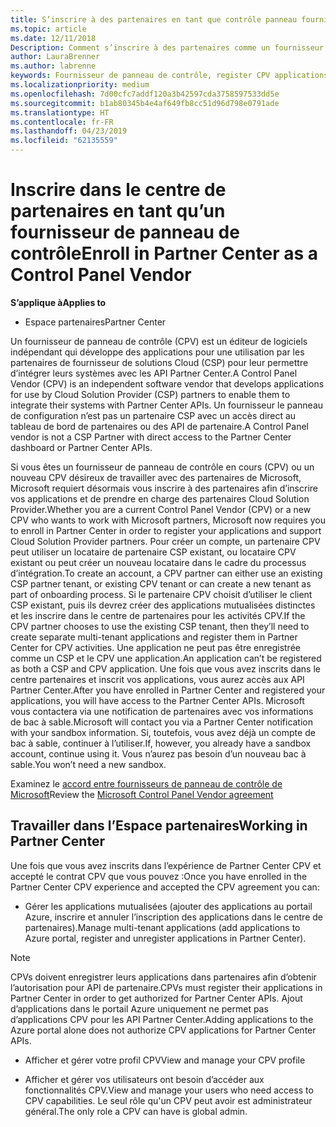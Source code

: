 ```yaml
---
title: S’inscrire à des partenaires en tant que contrôle panneau fournisseur | Partenaires
ms.topic: article
ms.date: 12/11/2018
Description: Comment s’inscrire à des partenaires comme un fournisseur de panneau de contrôle
author: LauraBrenner
ms.author: labrenne
keywords: Fournisseur de panneau de contrôle, register CPV applications, gérer les applications CPV
ms.localizationpriority: medium
ms.openlocfilehash: 7d00cfc7addf120a3b42597cda3758597533dd5e
ms.sourcegitcommit: b1ab80345b4e4af649fb8cc51d96d798e0791ade
ms.translationtype: HT
ms.contentlocale: fr-FR
ms.lasthandoff: 04/23/2019
ms.locfileid: "62135559"
---
```

# <a name="enroll-in-partner-center-as-a-control-panel-vendor"></a><span data-ttu-id="b4cd9-104">Inscrire dans le centre de partenaires en tant qu’un fournisseur de panneau de contrôle</span><span class="sxs-lookup"><span data-stu-id="b4cd9-104">Enroll in Partner Center as a Control Panel Vendor</span></span>

<span data-ttu-id="b4cd9-105">**S’applique à**</span><span class="sxs-lookup"><span data-stu-id="b4cd9-105">**Applies to**</span></span>

- <span data-ttu-id="b4cd9-106">Espace partenaires</span><span class="sxs-lookup"><span data-stu-id="b4cd9-106">Partner Center</span></span>

<span data-ttu-id="b4cd9-107">Un fournisseur de panneau de contrôle (CPV) est un éditeur de logiciels indépendant qui développe des applications pour une utilisation par les partenaires de fournisseur de solutions Cloud (CSP) pour leur permettre d’intégrer leurs systèmes avec les API Partner Center.</span><span class="sxs-lookup"><span data-stu-id="b4cd9-107">A Control Panel Vendor (CPV) is an independent software vendor that develops applications for use by Cloud Solution Provider (CSP) partners to enable them to integrate their systems with Partner Center APIs.</span></span> <span data-ttu-id="b4cd9-108">Un fournisseur le panneau de configuration n’est pas un partenaire CSP avec un accès direct au tableau de bord de partenaires ou des API de partenaire.</span><span class="sxs-lookup"><span data-stu-id="b4cd9-108">A Control Panel vendor is not a CSP Partner with direct access to the Partner Center dashboard or Partner Center APIs.</span></span>

<span data-ttu-id="b4cd9-109">Si vous êtes un fournisseur de panneau de contrôle en cours (CPV) ou un nouveau CPV désireux de travailler avec des partenaires de Microsoft, Microsoft requiert désormais vous inscrire à des partenaires afin d’inscrire vos applications et de prendre en charge des partenaires Cloud Solution Provider.</span><span class="sxs-lookup"><span data-stu-id="b4cd9-109">Whether you are a current Control Panel Vendor (CPV) or a new CPV who wants to work with Microsoft partners, Microsoft now requires you to enroll in Partner Center in order to register your applications and support Cloud Solution Provider partners.</span></span> <span data-ttu-id="b4cd9-110">Pour créer un compte, un partenaire CPV peut utiliser un locataire de partenaire CSP existant, ou locataire CPV existant ou peut créer un nouveau locataire dans le cadre du processus d’intégration.</span><span class="sxs-lookup"><span data-stu-id="b4cd9-110">To create an account, a CPV partner can either use an existing CSP partner tenant, or existing CPV tenant or can create a new tenant as part of onboarding process.</span></span> <span data-ttu-id="b4cd9-111">Si le partenaire CPV choisit d’utiliser le client CSP existant, puis ils devrez créer des applications mutualisées distinctes et les inscrire dans le centre de partenaires pour les activités CPV.</span><span class="sxs-lookup"><span data-stu-id="b4cd9-111">If the CPV partner chooses to use the existing CSP tenant, then they’ll need to create separate multi-tenant applications and register them in Partner Center for CPV activities.</span></span> <span data-ttu-id="b4cd9-112">Une application ne peut pas être enregistrée comme un CSP et le CPV une application.</span><span class="sxs-lookup"><span data-stu-id="b4cd9-112">An application can’t be registered as both a CSP and CPV application.</span></span> <span data-ttu-id="b4cd9-113">Une fois que vous avez inscrits dans le centre partenaires et inscrit vos applications, vous aurez accès aux API Partner Center.</span><span class="sxs-lookup"><span data-stu-id="b4cd9-113">After you have enrolled in Partner Center and registered your applications, you will have access to the Partner Center APIs.</span></span>  <span data-ttu-id="b4cd9-114">Microsoft vous contactera via une notification de partenaires avec vos informations de bac à sable.</span><span class="sxs-lookup"><span data-stu-id="b4cd9-114">Microsoft will contact you via a Partner Center notification with your sandbox information.</span></span> <span data-ttu-id="b4cd9-115">Si, toutefois, vous avez déjà un compte de bac à sable, continuer à l’utiliser.</span><span class="sxs-lookup"><span data-stu-id="b4cd9-115">If, however, you already have a sandbox account, continue using it.</span></span> <span data-ttu-id="b4cd9-116">Vous n’aurez pas besoin d’un nouveau bac à sable.</span><span class="sxs-lookup"><span data-stu-id="b4cd9-116">You won’t need a new sandbox.</span></span>   

<span data-ttu-id="b4cd9-117">Examinez le [accord entre fournisseurs de panneau de contrôle de Microsoft](https://go.microsoft.com/fwlink/?linkid=2055198)</span><span class="sxs-lookup"><span data-stu-id="b4cd9-117">Review the [Microsoft Control Panel Vendor agreement](https://go.microsoft.com/fwlink/?linkid=2055198)</span></span>


## <a name="working-in-partner-center"></a><span data-ttu-id="b4cd9-118">Travailler dans l’Espace partenaires</span><span class="sxs-lookup"><span data-stu-id="b4cd9-118">Working in Partner Center</span></span>
<span data-ttu-id="b4cd9-119">Une fois que vous avez inscrits dans l’expérience de Partner Center CPV et accepté le contrat CPV que vous pouvez :</span><span class="sxs-lookup"><span data-stu-id="b4cd9-119">Once you have enrolled in the Partner Center CPV experience and accepted the CPV agreement you can:</span></span>

- <span data-ttu-id="b4cd9-120">Gérer les applications mutualisées (ajouter des applications au portail Azure, inscrire et annuler l’inscription des applications dans le centre de partenaires).</span><span class="sxs-lookup"><span data-stu-id="b4cd9-120">Manage multi-tenant applications (add applications to Azure portal, register and unregister applications in Partner Center).</span></span>

>[!Note] 
><span data-ttu-id="b4cd9-121">CPVs doivent enregistrer leurs applications dans partenaires afin d’obtenir l’autorisation pour API de partenaire.</span><span class="sxs-lookup"><span data-stu-id="b4cd9-121">CPVs must register their applications in Partner Center in order to get authorized for Partner Center APIs.</span></span> <span data-ttu-id="b4cd9-122">Ajout d’applications dans le portail Azure uniquement ne permet pas d’applications CPV pour les API Partner Center.</span><span class="sxs-lookup"><span data-stu-id="b4cd9-122">Adding applications to the Azure portal alone does not authorize CPV applications for Partner Center APIs.</span></span> 

- <span data-ttu-id="b4cd9-123">Afficher et gérer votre profil CPV</span><span class="sxs-lookup"><span data-stu-id="b4cd9-123">View and manage your CPV profile</span></span> 

- <span data-ttu-id="b4cd9-124">Afficher et gérer vos utilisateurs ont besoin d’accéder aux fonctionnalités CPV.</span><span class="sxs-lookup"><span data-stu-id="b4cd9-124">View and manage your users who need access to CPV capabilities.</span></span> <span data-ttu-id="b4cd9-125">Le seul rôle qu'un CPV peut avoir est administrateur général.</span><span class="sxs-lookup"><span data-stu-id="b4cd9-125">The only role a CPV can have is global admin.</span></span>


